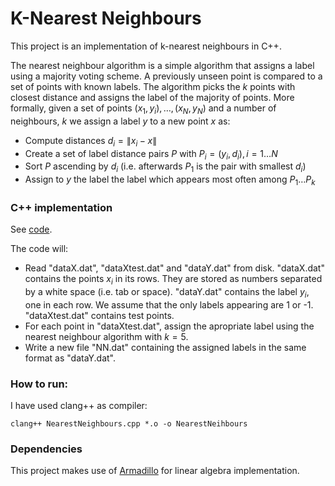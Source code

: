 # K-Nearest Neighbours

This project is an implementation of k-nearest neighbours in C++.

The nearest neighbour algorithm is a simple algorithm that assigns a label using a majority voting scheme. A previously unseen point is compared to a set of points with known labels. The algorithm picks the $k$ points with closest distance and assigns the label of the majority of points. More formally, given a set of points ${(x_1, y_i), \dots, (x_N, y_N)}$ and a number of neighbours, $k$ we assign a label $y$ to a new point $x$ as:

* Compute distances $d_i = \lVert x_i - x \rVert$
* Create a set of label distance pairs $P$ with $P_i = (y_i, d_i), i = 1 \dots N$
* Sort $P$ ascending by $d_i$ (i.e. afterwards $P_1$ is the pair with smallest $d_i$)
* Assign to $y$ the label the label which appears most often among $P_1 \dots P_k$

### C++ implementation

See [code](NearestNeighbours.cpp).

The code will:

* Read "dataX.dat", "dataXtest.dat" and "dataY.dat" from disk. "dataX.dat" contains the points $x_i$ in its rows. They are stored as numbers separated by a white space (i.e. tab or space). "dataY.dat" contains the label $y_i$, one in each row. We assume that the only labels appearing are 1 or -1. "dataXtest.dat" contains test points. 
* For each point in "dataXtest.dat", assign the apropriate label using the nearest neighbour algorithm with $k = 5$. 
* Write a new file "NN.dat" containing the assigned labels in the same format as "dataY.dat".



### How to run:

I have used clang++ as compiler:

  `clang++ NearestNeighbours.cpp *.o -o NearestNeihbours`

### Dependencies

This project makes use of [Armadillo](https://arma.sourceforge.net/) for linear algebra implementation.


